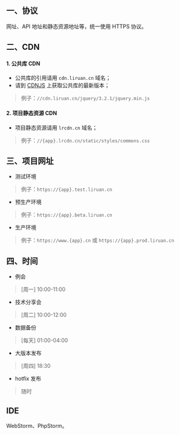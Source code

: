 ## 一、协议
网址、API 地址和静态资源地址等，统一使用 HTTPS 协议。

## 二、CDN
#### 1. 公共库 CDN
- 公共库的引用请用 `cdn.liruan.cn` 域名；
- 请到 [CDNJS](https://cdnjs.com/) 上获取公共库的最新版本；
> 例子：`//cdn.liruan.cn/jquery/3.2.1/jquery.min.js`

#### 2. 项目静态资源 CDN
- 项目静态资源请用 `lrcdn.cn` 域名；
> 例子：`//{app}.lrcdn.cn/static/styles/commons.css`

## 三、项目网址
- 测试环境
> 例子：`https://{app}.test.liruan.cn`
- 预生产环境
> 例子：`https://{app}.beta.liruan.cn`
- 生产环境
> 例子：`https://www.{app}.cn` 或 `https://{app}.prod.liruan.cn`

## 四、时间
- 例会
> [周一]  10:00-11:00
- 技术分享会
> [周二]  10:00-12:00
- 数据备份
> [每天]  01:00-04:00
- 大版本发布
> [周四]  18:30
- hotfix 发布
> 随时

## IDE
WebStorm、PhpStorm。
